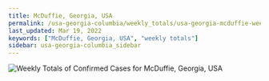 ```yaml
---
title: McDuffie, Georgia, USA
permalink: /usa-georgia-columbia/weekly_totals/usa-georgia-mcduffie-weekly_totals.html
last_updated: Mar 19, 2022
keywords: ["McDuffie, Georgia, USA", "weekly totals"]
sidebar: usa-georgia-columbia_sidebar
---
```


![Weekly Totals of Confirmed Cases for McDuffie, Georgia, USA](/covid_tracker/images/graphs/usa-georgia-mcduffie-weekly_totals_graph.png)
